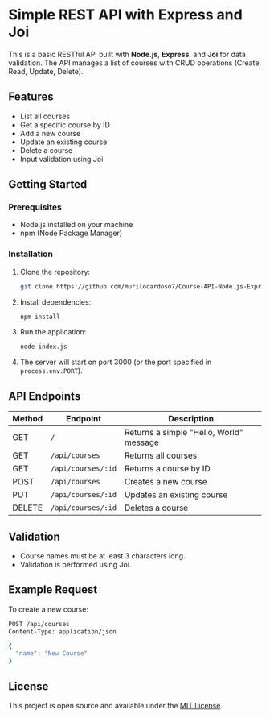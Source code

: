 
# Simple REST API with Express and Joi

This is a basic RESTful API built with **Node.js**, **Express**, and **Joi** for data validation. The API manages a list of courses with CRUD operations (Create, Read, Update, Delete).

## Features

- List all courses
- Get a specific course by ID
- Add a new course
- Update an existing course
- Delete a course
- Input validation using Joi

## Getting Started

### Prerequisites

- Node.js installed on your machine
- npm (Node Package Manager)

### Installation

1. Clone the repository:
   ```bash
   git clone https://github.com/murilocardoso7/Course-API-Node.js-Express.git
   ```

2. Install dependencies:
   ```bash
   npm install
   ```

3. Run the application:
   ```bash
   node index.js
   ```

4. The server will start on port 3000 (or the port specified in `process.env.PORT`).

## API Endpoints

| Method | Endpoint           | Description                     |
| ------ | ------------------ | ------------------------------- |
| GET    | `/`                | Returns a simple "Hello, World" message |
| GET    | `/api/courses`     | Returns all courses             |
| GET    | `/api/courses/:id` | Returns a course by ID          |
| POST   | `/api/courses`     | Creates a new course            |
| PUT    | `/api/courses/:id` | Updates an existing course      |
| DELETE | `/api/courses/:id` | Deletes a course                |

## Validation

- Course names must be at least 3 characters long.
- Validation is performed using Joi.

## Example Request

To create a new course:

```bash
POST /api/courses
Content-Type: application/json

{
  "name": "New Course"
}
```

## License

This project is open source and available under the [MIT License](LICENSE).
